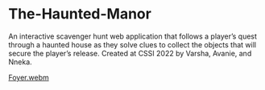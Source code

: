 # The-Haunted-Manor

An interactive scavenger hunt web application that follows a player’s quest through a haunted house as they solve clues to collect the objects that will secure the player’s release. Created at CSSI 2022 by Varsha, Avanie, and Nneka. 

[Foyer.webm](https://user-images.githubusercontent.com/68751044/183223141-130945e9-d652-4756-9571-aacedbd1fa70.webm)
